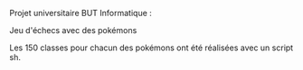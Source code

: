 Projet universitaire BUT Informatique :

Jeu d'échecs avec des pokémons

Les 150 classes pour chacun des pokémons ont été réalisées avec un script sh.

